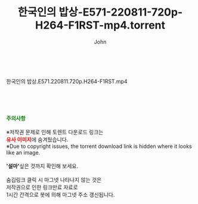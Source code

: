 ﻿---
layout: post
title:  "한국인의 밥상-E571-220811-720p-H264-F1RST-mp4.torrent"
author: John
categories: [ 방송/음악 ]
tags: [  ]
image:  
description: "한국인의 밥상-E571-220811-720p-H264-F1RST-mp4 torrent 정보 공유"
toc: true
toc_sticky: true
---

<br>
<div class="view-img">
<a class="view_image" href="http://torrentmobile61.com/bbs/view_image.php?fn=%2Fdata%2Ffile%2Fmusic%2F3735183265_vsD9hoBr_77ef7875d3582c5e02577fa4b3118556817c5550.jpg" target="_blank"><img alt="" class="img-tag" content="http://torrentmobile61.com/data/file/music/3735183265_vsD9hoBr_77ef7875d3582c5e02577fa4b3118556817c5550.jpg" itemprop="image" src="http://torrentmobile61.com/data/file/music/3735183265_vsD9hoBr_77ef7875d3582c5e02577fa4b3118556817c5550.jpg"/></a></div><div class="view-content" itemprop="description">
<p>한국인의 밥상.E571.220811.720p.H264-F1RST.mp4<br/></p> </div>
    
<br><br><br>
<p data-ke-size="size16"><b><span style="color: green;">주의사항</span></b><br /><br />※저작권 문제로 인해 토렌트 다운로드 링크는<br /><b><span style="color: red;">유사 이미지</span></b>에 숨겨뒀습니다.<br />※Due to copyright issues, the torrent download link is hidden where it looks like an image.<br /><br /><b>'설마'</b>싶은 것까지 확인해 보세요.<br /><br />숨김링크 클릭 시 마그넷 나타나지 않는 것은<br />저작권으로 인한 링크만료 자료로<br />1시간 간격으로 봇에 의해 마그넷 주소 갱신됩니다.</p>
